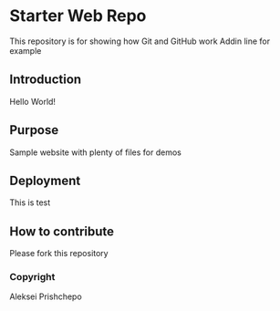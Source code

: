 # Starter Web Repo

This repository is for showing how Git and GitHub work
Addin line for example

## Introduction

Hello World!

## Purpose

Sample website with plenty of files for demos

## Deployment
This is test
## How to contribute

Please fork this repository

### Copyright

Aleksei Prishchepo
